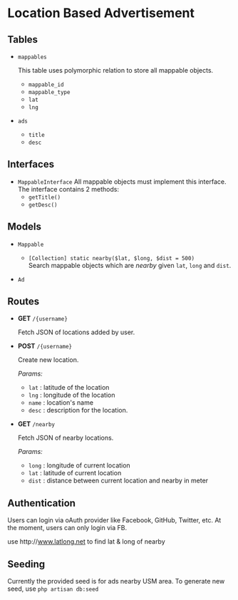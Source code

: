 # Location Based Advertisement

## Tables

* `mappables`

  This table uses polymorphic relation to store all mappable objects.

  * `mappable_id`
  * `mappable_type`
  * `lat`
  * `lng`

* `ads`

  * `title`
  * `desc`


## Interfaces

* `MappableInterface` 
  All mappable objects must implement this interface. The interface contains 2 methods:
  * `getTitle()`
  * `getDesc()`


## Models

* `Mappable`

  * `[Collection] static nearby($lat, $long, $dist = 500)`  
    Search mappable objects which are _nearby_ given `lat`, `long` and `dist`. 

* `Ad`


## Routes

* **GET** `/{username}`

  Fetch JSON of locations added by user.

* **POST** `/{username}`

  Create new location.

  _Params:_

  * `lat` : latitude of the location
  * `lng` : longitude of the location
  * `name` : location's name
  * `desc` : description for the location.


* **GET** `/nearby`

  Fetch JSON of nearby locations.

  _Params:_

  * `long` : longitude of current location
  * `lat` : latitude of current location
  * `dist` : distance between current location and nearby in meter


## Authentication

Users can login via oAuth provider like Facebook, GitHub, Twitter, etc. At the moment, users can only login via FB.

use http:\/\/www.latlong.net to find lat & long of nearby



## Seeding

Currently the provided seed is for ads nearby USM area. To generate new seed, use `php artisan db:seed`

